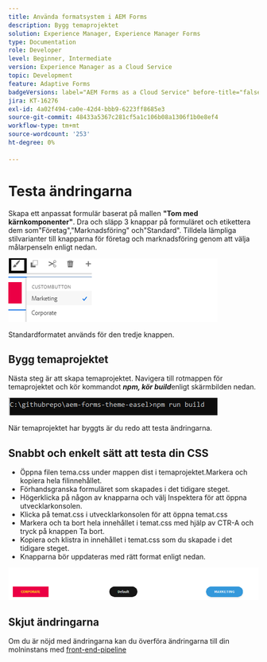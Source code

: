 ```yaml
---
title: Använda formatsystem i AEM Forms
description: Bygg temaprojektet
solution: Experience Manager, Experience Manager Forms
type: Documentation
role: Developer
level: Beginner, Intermediate
version: Experience Manager as a Cloud Service
topic: Development
feature: Adaptive Forms
badgeVersions: label="AEM Forms as a Cloud Service" before-title="false"
jira: KT-16276
exl-id: 4a02f494-ca0e-42d4-bbb9-6223ff8685e3
source-git-commit: 48433a5367c281cf5a1c106b08a1306f1b0e8ef4
workflow-type: tm+mt
source-wordcount: '253'
ht-degree: 0%

---
```


# Testa ändringarna

Skapa ett anpassat formulär baserat på mallen **&quot;Tom med kärnkomponenter&quot;**. Dra och släpp 3 knappar på formuläret och etikettera dem som&quot;Företag&quot;,&quot;Marknadsföring&quot; och&quot;Standard&quot;.
Tilldela lämpliga stilvarianter till knapparna för företag och marknadsföring genom att välja målarpenseln enligt nedan.

![format](assets/marketing-variation.png)

Standardformatet används för den tredje knappen.

## Bygg temaprojektet

Nästa steg är att skapa temaprojektet. Navigera till rotmappen för temaprojektet och kör kommandot _&#x200B;**npm, kör build**&#x200B;_ enligt skärmbilden nedan.

![build-theme](assets/build-theme.png)

När temaprojektet har byggts är du redo att testa ändringarna.

## Snabbt och enkelt sätt att testa din CSS

* Öppna filen tema.css under mappen dist i temaprojektet.Markera och kopiera hela filinnehållet.
* Förhandsgranska formuläret som skapades i det tidigare steget.
* Högerklicka på någon av knapparna och välj Inspektera för att öppna utvecklarkonsolen.
* Klicka på temat.css i utvecklarkonsolen för att öppna temat.css
* Markera och ta bort hela innehållet i temat.css med hjälp av CTR-A och tryck på knappen Ta bort.
* Kopiera och klistra in innehållet i temat.css som du skapade i det tidigare steget.
* Knapparna bör uppdateras med rätt format enligt nedan.

![final-buttons](assets/final-state-buttons.png)

## Skjut ändringarna

Om du är nöjd med ändringarna kan du överföra ändringarna till din molninstans med [front-end-pipeline](https://experienceleague.adobe.com/en/docs/experience-manager-learn/getting-started-wknd-tutorial-develop/enable-frontend-pipeline-devops/create-frontend-pipeline)
